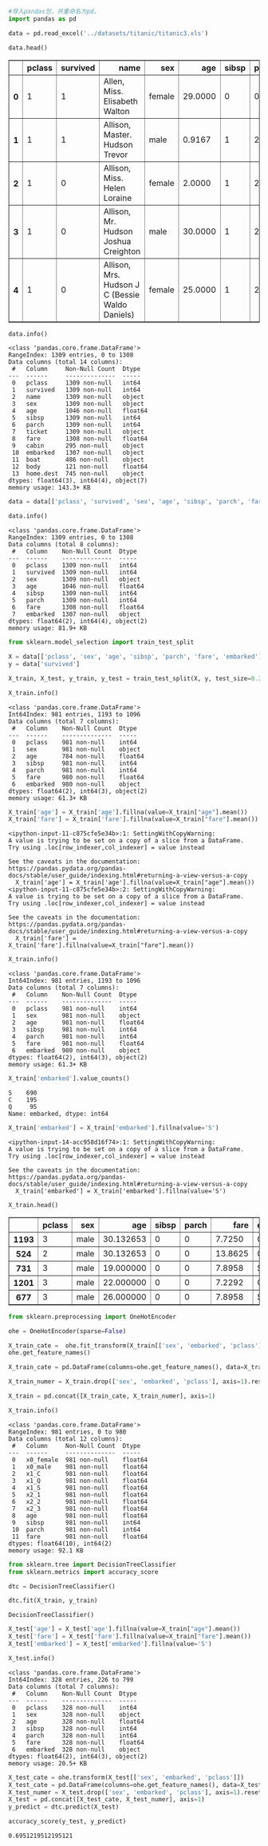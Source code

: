 ```python
#导入pandas包，并重命名为pd。
import pandas as pd
```


```python
data = pd.read_excel('../datasets/titanic/titanic3.xls')
```


```python
data.head()
```



<table border="1" class="dataframe">
  <thead>
    <tr style="text-align: right;">
      <th></th>
      <th>pclass</th>
      <th>survived</th>
      <th>name</th>
      <th>sex</th>
      <th>age</th>
      <th>sibsp</th>
      <th>parch</th>
      <th>ticket</th>
      <th>fare</th>
      <th>cabin</th>
      <th>embarked</th>
      <th>boat</th>
      <th>body</th>
      <th>home.dest</th>
    </tr>
  </thead>
  <tbody>
    <tr>
      <th>0</th>
      <td>1</td>
      <td>1</td>
      <td>Allen, Miss. Elisabeth Walton</td>
      <td>female</td>
      <td>29.0000</td>
      <td>0</td>
      <td>0</td>
      <td>24160</td>
      <td>211.3375</td>
      <td>B5</td>
      <td>S</td>
      <td>2</td>
      <td>NaN</td>
      <td>St Louis, MO</td>
    </tr>
    <tr>
      <th>1</th>
      <td>1</td>
      <td>1</td>
      <td>Allison, Master. Hudson Trevor</td>
      <td>male</td>
      <td>0.9167</td>
      <td>1</td>
      <td>2</td>
      <td>113781</td>
      <td>151.5500</td>
      <td>C22 C26</td>
      <td>S</td>
      <td>11</td>
      <td>NaN</td>
      <td>Montreal, PQ / Chesterville, ON</td>
    </tr>
    <tr>
      <th>2</th>
      <td>1</td>
      <td>0</td>
      <td>Allison, Miss. Helen Loraine</td>
      <td>female</td>
      <td>2.0000</td>
      <td>1</td>
      <td>2</td>
      <td>113781</td>
      <td>151.5500</td>
      <td>C22 C26</td>
      <td>S</td>
      <td>NaN</td>
      <td>NaN</td>
      <td>Montreal, PQ / Chesterville, ON</td>
    </tr>
    <tr>
      <th>3</th>
      <td>1</td>
      <td>0</td>
      <td>Allison, Mr. Hudson Joshua Creighton</td>
      <td>male</td>
      <td>30.0000</td>
      <td>1</td>
      <td>2</td>
      <td>113781</td>
      <td>151.5500</td>
      <td>C22 C26</td>
      <td>S</td>
      <td>NaN</td>
      <td>135.0</td>
      <td>Montreal, PQ / Chesterville, ON</td>
    </tr>
    <tr>
      <th>4</th>
      <td>1</td>
      <td>0</td>
      <td>Allison, Mrs. Hudson J C (Bessie Waldo Daniels)</td>
      <td>female</td>
      <td>25.0000</td>
      <td>1</td>
      <td>2</td>
      <td>113781</td>
      <td>151.5500</td>
      <td>C22 C26</td>
      <td>S</td>
      <td>NaN</td>
      <td>NaN</td>
      <td>Montreal, PQ / Chesterville, ON</td>
    </tr>
  </tbody>
</table>



```python
data.info()
```

    <class 'pandas.core.frame.DataFrame'>
    RangeIndex: 1309 entries, 0 to 1308
    Data columns (total 14 columns):
     #   Column     Non-Null Count  Dtype  
    ---  ------     --------------  -----  
     0   pclass     1309 non-null   int64  
     1   survived   1309 non-null   int64  
     2   name       1309 non-null   object 
     3   sex        1309 non-null   object 
     4   age        1046 non-null   float64
     5   sibsp      1309 non-null   int64  
     6   parch      1309 non-null   int64  
     7   ticket     1309 non-null   object 
     8   fare       1308 non-null   float64
     9   cabin      295 non-null    object 
     10  embarked   1307 non-null   object 
     11  boat       486 non-null    object 
     12  body       121 non-null    float64
     13  home.dest  745 non-null    object 
    dtypes: float64(3), int64(4), object(7)
    memory usage: 143.3+ KB



```python
data = data[['pclass', 'survived', 'sex', 'age', 'sibsp', 'parch', 'fare', 'embarked']]
```


```python
data.info()
```

    <class 'pandas.core.frame.DataFrame'>
    RangeIndex: 1309 entries, 0 to 1308
    Data columns (total 8 columns):
     #   Column    Non-Null Count  Dtype  
    ---  ------    --------------  -----  
     0   pclass    1309 non-null   int64  
     1   survived  1309 non-null   int64  
     2   sex       1309 non-null   object 
     3   age       1046 non-null   float64
     4   sibsp     1309 non-null   int64  
     5   parch     1309 non-null   int64  
     6   fare      1308 non-null   float64
     7   embarked  1307 non-null   object 
    dtypes: float64(2), int64(4), object(2)
    memory usage: 81.9+ KB



```python
from sklearn.model_selection import train_test_split

X = data[['pclass', 'sex', 'age', 'sibsp', 'parch', 'fare', 'embarked']]
y = data['survived']

X_train, X_test, y_train, y_test = train_test_split(X, y, test_size=0.25, random_state=2019)

```


```python
X_train.info()
```

    <class 'pandas.core.frame.DataFrame'>
    Int64Index: 981 entries, 1193 to 1096
    Data columns (total 7 columns):
     #   Column    Non-Null Count  Dtype  
    ---  ------    --------------  -----  
     0   pclass    981 non-null    int64  
     1   sex       981 non-null    object 
     2   age       784 non-null    float64
     3   sibsp     981 non-null    int64  
     4   parch     981 non-null    int64  
     5   fare      980 non-null    float64
     6   embarked  980 non-null    object 
    dtypes: float64(2), int64(3), object(2)
    memory usage: 61.3+ KB



```python
X_train['age'] = X_train['age'].fillna(value=X_train["age"].mean())
X_train['fare'] = X_train['fare'].fillna(value=X_train["fare"].mean())
```

    <ipython-input-11-c875cfe5e34b>:1: SettingWithCopyWarning: 
    A value is trying to be set on a copy of a slice from a DataFrame.
    Try using .loc[row_indexer,col_indexer] = value instead
    
    See the caveats in the documentation: https://pandas.pydata.org/pandas-docs/stable/user_guide/indexing.html#returning-a-view-versus-a-copy
      X_train['age'] = X_train['age'].fillna(value=X_train["age"].mean())
    <ipython-input-11-c875cfe5e34b>:2: SettingWithCopyWarning: 
    A value is trying to be set on a copy of a slice from a DataFrame.
    Try using .loc[row_indexer,col_indexer] = value instead
    
    See the caveats in the documentation: https://pandas.pydata.org/pandas-docs/stable/user_guide/indexing.html#returning-a-view-versus-a-copy
      X_train['fare'] = X_train['fare'].fillna(value=X_train["fare"].mean())



```python
X_train.info()
```

    <class 'pandas.core.frame.DataFrame'>
    Int64Index: 981 entries, 1193 to 1096
    Data columns (total 7 columns):
     #   Column    Non-Null Count  Dtype  
    ---  ------    --------------  -----  
     0   pclass    981 non-null    int64  
     1   sex       981 non-null    object 
     2   age       981 non-null    float64
     3   sibsp     981 non-null    int64  
     4   parch     981 non-null    int64  
     5   fare      981 non-null    float64
     6   embarked  980 non-null    object 
    dtypes: float64(2), int64(3), object(2)
    memory usage: 61.3+ KB



```python
X_train['embarked'].value_counts()
```




    S    690
    C    195
    Q     95
    Name: embarked, dtype: int64




```python
X_train['embarked'] = X_train['embarked'].fillna(value='S')
```

    <ipython-input-14-acc958d16f74>:1: SettingWithCopyWarning: 
    A value is trying to be set on a copy of a slice from a DataFrame.
    Try using .loc[row_indexer,col_indexer] = value instead
    
    See the caveats in the documentation: https://pandas.pydata.org/pandas-docs/stable/user_guide/indexing.html#returning-a-view-versus-a-copy
      X_train['embarked'] = X_train['embarked'].fillna(value='S')



```python
X_train.head()
```




<div>
<style scoped>
    .dataframe tbody tr th:only-of-type {
        vertical-align: middle;
    }


</style>
<table border="1" class="dataframe">
  <thead>
    <tr style="text-align: right;">
      <th></th>
      <th>pclass</th>
      <th>sex</th>
      <th>age</th>
      <th>sibsp</th>
      <th>parch</th>
      <th>fare</th>
      <th>embarked</th>
    </tr>
  </thead>
  <tbody>
    <tr>
      <th>1193</th>
      <td>3</td>
      <td>male</td>
      <td>30.132653</td>
      <td>0</td>
      <td>0</td>
      <td>7.7250</td>
      <td>Q</td>
    </tr>
    <tr>
      <th>524</th>
      <td>2</td>
      <td>male</td>
      <td>30.132653</td>
      <td>0</td>
      <td>0</td>
      <td>13.8625</td>
      <td>C</td>
    </tr>
    <tr>
      <th>731</th>
      <td>3</td>
      <td>male</td>
      <td>19.000000</td>
      <td>0</td>
      <td>0</td>
      <td>7.8958</td>
      <td>S</td>
    </tr>
    <tr>
      <th>1201</th>
      <td>3</td>
      <td>male</td>
      <td>22.000000</td>
      <td>0</td>
      <td>0</td>
      <td>7.2292</td>
      <td>C</td>
    </tr>
    <tr>
      <th>677</th>
      <td>3</td>
      <td>male</td>
      <td>26.000000</td>
      <td>0</td>
      <td>0</td>
      <td>7.8958</td>
      <td>S</td>
    </tr>
  </tbody>
</table>
</div>




```python
from sklearn.preprocessing import OneHotEncoder
```


```python
ohe = OneHotEncoder(sparse=False)

```


```python
X_train_cate =  ohe.fit_transform(X_train[['sex', 'embarked', 'pclass']])
ohe.get_feature_names()

X_train_cate = pd.DataFrame(columns=ohe.get_feature_names(), data=X_train_cate)
```


```python
X_train_numer = X_train.drop(['sex', 'embarked', 'pclass'], axis=1).reset_index(drop=True)
```


```python
X_train = pd.concat([X_train_cate, X_train_numer], axis=1)
```


```python
X_train.info()
```

    <class 'pandas.core.frame.DataFrame'>
    RangeIndex: 981 entries, 0 to 980
    Data columns (total 12 columns):
     #   Column     Non-Null Count  Dtype  
    ---  ------     --------------  -----  
     0   x0_female  981 non-null    float64
     1   x0_male    981 non-null    float64
     2   x1_C       981 non-null    float64
     3   x1_Q       981 non-null    float64
     4   x1_S       981 non-null    float64
     5   x2_1       981 non-null    float64
     6   x2_2       981 non-null    float64
     7   x2_3       981 non-null    float64
     8   age        981 non-null    float64
     9   sibsp      981 non-null    int64  
     10  parch      981 non-null    int64  
     11  fare       981 non-null    float64
    dtypes: float64(10), int64(2)
    memory usage: 92.1 KB



```python
from sklearn.tree import DecisionTreeClassifier
from sklearn.metrics import accuracy_score

dtc = DecisionTreeClassifier()

dtc.fit(X_train, y_train)

```




    DecisionTreeClassifier()




```python
X_test['age'] = X_test['age'].fillna(value=X_train["age"].mean())
X_test['fare'] = X_test['fare'].fillna(value=X_train["fare"].mean())
X_test['embarked'] = X_test['embarked'].fillna(value='S')
```





```python
X_test.info()
```

    <class 'pandas.core.frame.DataFrame'>
    Int64Index: 328 entries, 226 to 799
    Data columns (total 7 columns):
     #   Column    Non-Null Count  Dtype  
    ---  ------    --------------  -----  
     0   pclass    328 non-null    int64  
     1   sex       328 non-null    object 
     2   age       328 non-null    float64
     3   sibsp     328 non-null    int64  
     4   parch     328 non-null    int64  
     5   fare      328 non-null    float64
     6   embarked  328 non-null    object 
    dtypes: float64(2), int64(3), object(2)
    memory usage: 20.5+ KB



```python
X_test_cate = ohe.transform(X_test[['sex', 'embarked', 'pclass']])
X_test_cate = pd.DataFrame(columns=ohe.get_feature_names(), data=X_test_cate)
X_test_numer = X_test.drop(['sex', 'embarked', 'pclass'], axis=1).reset_index(drop=True)
X_test = pd.concat([X_test_cate, X_test_numer], axis=1)
y_predict = dtc.predict(X_test)
```


```python
accuracy_score(y_test, y_predict)
```




    0.6951219512195121



